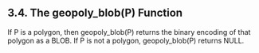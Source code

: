 ## 3\.4\. The geopoly\_blob(P) Function



If P is a polygon, then geopoly\_blob(P) returns the binary encoding
of that polygon as a BLOB.
If P is not a polygon, geopoly\_blob(P) returns NULL.




